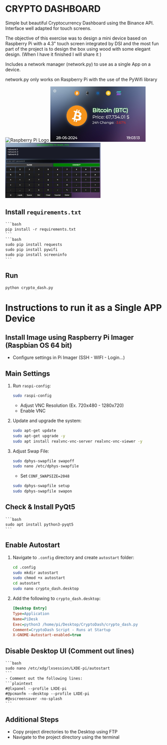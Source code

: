 # CRYPTO DASHBOARD
Simple but beautiful Cryptocurrency Dashboard using the Binance API.
Interface well adapted for touch screens.

The objective of this exercise was to design a mini device based on Raspberry Pi with a 4.3" touch screen integrated by DSI and the most fun part of the project is to design the box using wood with some elegant design. (When I have it finished I will share it )

Includes a network manager (network.py) to use as a single App on a device.

network.py only works on Raspberry Pi with the use of the PyWifi library 

<img src="https://www.raspberrypi.org/app/uploads/2018/03/RPi-Logo-Reg-SCREEN.png" alt="Raspberry Pi Logo" width="120"/>


<img src="./images/demo1.jpeg" alt="CRYPTO DASHBOARD Demo 1" width="300"/>
<img src="./images/demo2.jpeg" alt="CRYPTO DASHBOARD Demo 2" width="300"/>

## Install `requirements.txt`
    ```bash
    pip install -r requirements.txt
    ```
    ```bash
    sudo pip install requests
    sudo pip install pywifi
    sudo pip install screeninfo
    ```

## Run
    python crypto_dash.py
    
# Instructions to run it as a Single APP Device

## Install Image using Raspberry Pi Imager (Raspbian OS 64 bit)
- Configure settings in Pi Imager (SSH - WIFI - Login...)

## Main Settings

1. Run `raspi-config`:
    ```bash
    sudo raspi-config
    ```
    - Adjust VNC Resolution (Ex. 720x480 - 1280x720)
    - Enable VNC

2. Update and upgrade the system:
    ```bash
    sudo apt-get update
    sudo apt-get upgrade -y
    sudo apt install realvnc-vnc-server realvnc-vnc-viewer -y
    ```

3. Adjust Swap File:
    ```bash
    sudo dphys-swapfile swapoff
    sudo nano /etc/dphys-swapfile
    ```
    - Set `CONF_SWAPSIZE=2048`
    ```bash
    sudo dphys-swapfile setup
    sudo dphys-swapfile swapon
    ```

## Check & Install PyQt5
    ```bash
    sudo apt install python3-pyqt5
    ```

## Enable Autostart
1. Navigate to `.config` directory and create `autostart` folder:
    ```bash
    cd .config
    sudo mkdir autostart
    sudo chmod +x autostart
    cd autostart
    sudo nano crypto_dash.desktop
    ```
2. Add the following to `crypto_dash.desktop`:
    ```ini
    [Desktop Entry]
    Type=Application
    Name=PiDesk
    Exec=python3 /home/pi/Desktop/CryptoDash/crypto_dash.py
    Comment=CryptoDash Script - Runs at Startup
    X-GNOME-Autostart-enabled=true
    ```

## Disable Desktop UI (Comment out lines)
    ```bash
    sudo nano /etc/xdg/lxsession/LXDE-pi/autostart
    ```
    - Comment out the following lines:
    ```plaintext
    #@lxpanel --profile LXDE-pi
    #@pcmanfm --desktop --profile LXDE-pi
    #@xscreensaver -no-splash
    ```

## Additional Steps
- Copy project directories to the Desktop using FTP
- Navigate to the project directory using the terminal
